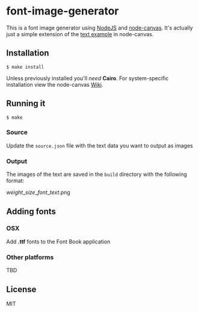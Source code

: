 # font-image-generator

This is a font image generator using [NodeJS](http://nodejs.org) and [node-canvas](https://github.com/LearnBoost/node-canvas). It's actually just a simple extension of the [text example](https://github.com/LearnBoost/node-canvas/blob/master/examples/text.js) in node-canvas.

## Installation

    $ make install

Unless previously installed you'll _need_ __Cairo__. For system-specific installation view the node-canvas [Wiki](https://github.com/LearnBoost/node-canvas/wiki/_pages).

## Running it

	$ make
	
### Source

Update the `source.json` file with the text data you want to output as images
### Output

The images of the text are saved in the `build` directory with the following format:

*weight*\_*size*\_*font*\_*text*.png

## Adding fonts

### OSX

Add **.ttf** fonts to the Font Book application

### Other platforms

TBD

## License

MIT